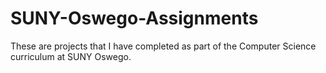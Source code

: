 # SUNY-Oswego-Assignments
These are projects that I have completed as part of the Computer Science curriculum at SUNY Oswego.
